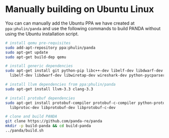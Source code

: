 # Manually building on Ubuntu Linux

You can can manually add the Ubuntu PPA we have created at `ppa:phulin/panda`
and use the following commands to build PANDA without using the Ubuntu
installation script.

```sh
# install qemu pre-requisites
sudo add-apt-repository ppa:phulin/panda
sudo apt-get update
sudo apt-get build-dep qemu

# install generic dependencies
sudo apt-get install git python-pip libc++-dev libelf-dev libdwarf-dev \
  libelf-dev libdwarf-dev libwiretap-dev wireshark-dev python-pycparser

# install llvm dependencies from ppa:phulin/panda
sudo apt-get install llvm-3.3 clang-3.3

# install protobuf dependencies
sudo apt-get install protobuf-compiler protobuf-c-compiler python-protobuf \
  libprotoc-dev libprotobuf-dev libprotobuf-c-dev

# clone and build PANDA
git clone https://github.com/panda-re/panda
mkdir -p build-panda && cd build-panda
../panda/build.sh
```

